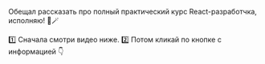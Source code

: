 Обещал рассказать про полный практический курс React-разработчка, исполняю! 🧙🪄

1️⃣ Сначала смотри видео ниже.
2️⃣ Потом кликай по кнопке с информацией 👇
